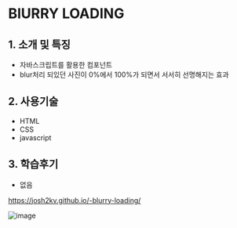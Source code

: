 # BlURRY LOADING

## 1. 소개 및 특징
- 자바스크립트를 활용한 컴포넌트
- blur처리 되있던 사진이 0%에서 100%가 되면서 서서히 선명해지는 효과

## 2. 사용기술
- HTML
- CSS
- javascript

## 3. 학습후기
- 없음

https://josh2kv.github.io/-blurry-loading/

![image](https://user-images.githubusercontent.com/79514508/113298109-14c91d00-92c1-11eb-9192-0fb695a2d3e2.png)
